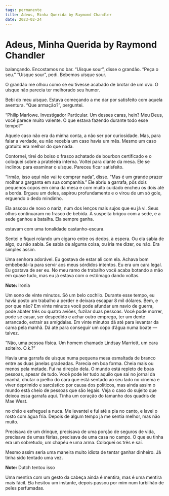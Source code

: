 ```yaml
---
tags: permanente
title: Adeus, Minha Querida by Raymond Chandler
date: 2023-02-24
---
```

# Adeus, Minha Querida by Raymond Chandler

balançando. Encostamos no bar. “Uísque sour”, disse o grandão. “Peça o seu.” “Uísque sour”, pedi. Bebemos uísque sour.


O grandão me olhou como se eu tivesse acabado de brotar de um ovo. O uísque não parecia ter melhorado seu humor.


Bebi do meu uísque. Estava começando a me dar por satisfeito com aquela aventura. “Que armação?”, perguntei.


“Philip Marlowe. Investigador Particular. Um desses caras, hein? Meu Deus, você parece muito valente. O que estava fazendo durante todo esse tempo?”


Aquele caso não era da minha conta, a não ser por curiosidade. Mas, para falar a verdade, eu não recebia um caso havia um mês. Mesmo um caso gratuito era melhor do que nada.


Contornei, tirei do bolso o frasco achatado de bourbon certificado e o coloquei sobre a prateleira interna. Voltei para diante da mesa. Ele se inclinou para examinar o uísque. Pareceu ficar satisfeito.


“Irmão, isso aqui não vai te comprar nada”, disse. “Mas é um grande prazer molhar a garganta em sua companhia.” Ele abriu a garrafa, pôs dois pequenos copos em cima da mesa e com muito cuidado encheu os dois até a borda. Ergueu um deles, aspirou profundamente e o virou de um só gole, erguendo o dedo mindinho.


Ela assoou de novo o nariz, num dos lenços mais sujos que eu já vi. Seus olhos continuaram no frasco de bebida. A suspeita brigou com a sede, e a sede ganhou a batalha. Ela sempre ganha.


estavam com uma tonalidade castanho-escura.


Sentei e fiquei rolando um cigarro entre os dedos, à espera. Ou ela sabia de algo, ou não sabia. Se sabia de alguma coisa, ou iria me dizer, ou não. Era simples assim.


Uma senhora adorável. Eu gostava de estar ali com ela. Achava bom embebedá-la para servir aos meus sórdidos intentos. Eu era um cara legal. Eu gostava de ser eu. No meu ramo de trabalho você acaba botando a mão em quase tudo, mas eu já estava com o estômago dando voltas.

**Note:** Ironia


Um sono de vinte minutos. Só um belo cochilo. Durante esse tempo, eu havia posto um trabalho a perder e deixara escapar 8 mil dólares. Bem, e por que não? Em vinte minutos você pode afundar um navio de guerra, pode abater três ou quatro aviões, fuzilar duas pessoas. Você pode morrer, pode se casar, ser despedido e achar outro emprego, ter um dente arrancado, extrair as amígdalas. Em vinte minutos dá até para levantar da cama pela manhã. Dá até para conseguir um copo d’água numa boate — talvez.


“Não, uma pessoa física. Um homem chamado Lindsay Marriott, um cara solteiro. O.k.?”


Havia uma garrafa de uísque numa pequena mesa esmaltada de branco entre as duas janelas gradeadas. Parecia em boa forma. Cheia mais ou menos pela metade. Fui na direção dela. O mundo está repleto de boas pessoas, apesar de tudo. Você pode ler tudo aquilo que sai no jornal da manhã, chutar o joelho do cara que está sentado ao seu lado no cinema e viver deprimido e sarcástico por causa dos políticos, mas ainda assim o mundo está cheio de pessoas que são legais. Veja o caso do sujeito que deixou essa garrafa aqui. Tinha um coração do tamanho dos quadris de Mae West.


no chão e esfreguei a nuca. Me levantei e fui até a pia no canto, e lavei o rosto com água fria. Depois de algum tempo já me sentia melhor, mas não muito.


Precisava de um drinque, precisava de uma porção de seguros de vida, precisava de umas férias, precisava de uma casa no campo. O que eu tinha era um sobretudo, um chapéu e uma arma. Coloquei os três e saí.


Mesmo assim seria uma maneira muito idiota de tentar ganhar dinheiro. Já tinha sido tentado uma vez.

**Note:** Dutch tentou isso


Uma mentira com um gesto da cabeça ainda é mentira, mas é uma mentira mais fácil. Ela hesitou um instante, depois passou por mim num turbilhão de peles perfumadas.


